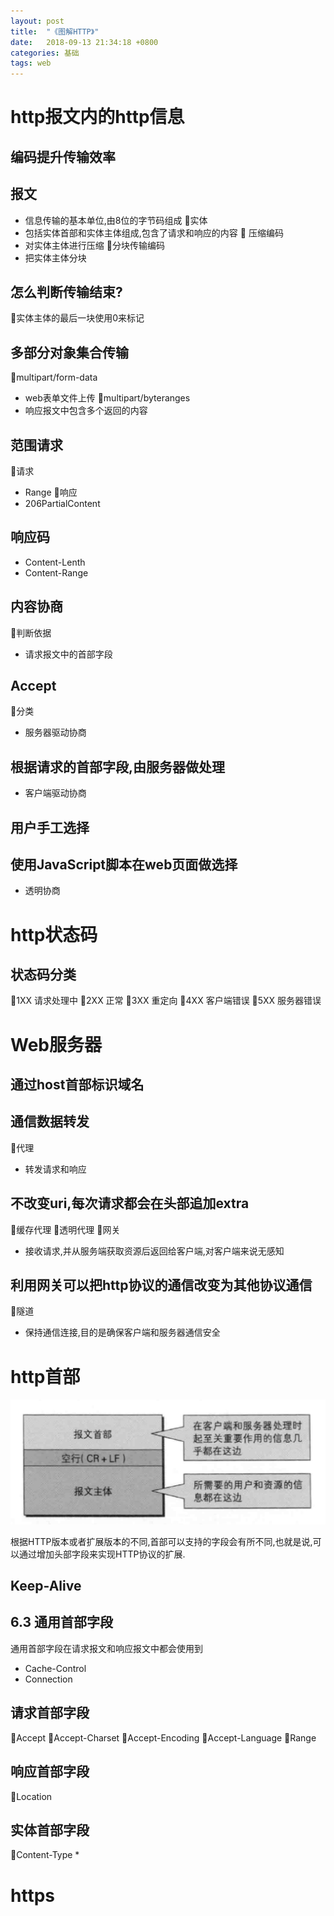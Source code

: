 ```yaml
---
layout: post
title:  "《图解HTTP》"
date:   2018-09-13 21:34:18 +0800
categories: 基础
tags: web
---
```


# http报文内的http信息

## 编码提升传输效率

## 报文
* 信息传输的基本单位,由8位的字节码组成
实体
* 包括实体首部和实体主体组成,包含了请求和响应的内容
 压缩编码
* 对实体主体进行压缩
分块传输编码
* 把实体主体分块
## 怎么判断传输结束?
实体主体的最后一块使用0来标记
## 多部分对象集合传输
multipart/form-data
* web表单文件上传
multipart/byteranges
* 响应报文中包含多个返回的内容
## 范围请求
请求
* Range
响应
* 206PartialContent
## 响应码
* Content-Lenth
* Content-Range
## 内容协商
判断依据
* 请求报文中的首部字段
## Accept
分类
* 服务器驱动协商
## 根据请求的首部字段,由服务器做处理
* 客户端驱动协商
## 用户手工选择
## 使用JavaScript脚本在web页面做选择
* 透明协商

# http状态码

## 状态码分类

1XX 请求处理中
2XX 正常
3XX 重定向
4XX 客户端错误
5XX 服务器错误

# Web服务器

## 通过host首部标识域名

## 通信数据转发

代理
* 转发请求和响应

## 不改变uri,每次请求都会在头部追加extra
缓存代理
透明代理
网关
* 接收请求,并从服务端获取资源后返回给客户端,对客户端来说无感知
## 利用网关可以把http协议的通信改变为其他协议通信
隧道
* 保持通信连接,目的是确保客户端和服务器通信安全

# http首部

![](/_pic/201809/http_header.png)

根据HTTP版本或者扩展版本的不同,首部可以支持的字段会有所不同,也就是说,可以通过增加头部字段来实现HTTP协议的扩展.

## Keep-Alive

## 6.3 通用首部字段

通用首部字段在请求报文和响应报文中都会使用到

* Cache-Control
* Connection

## 请求首部字段

Accept
Accept-Charset
Accept-Encoding
Accept-Language
Range
## 响应首部字段
Location
## 实体首部字段
Content-Type
*

# https
